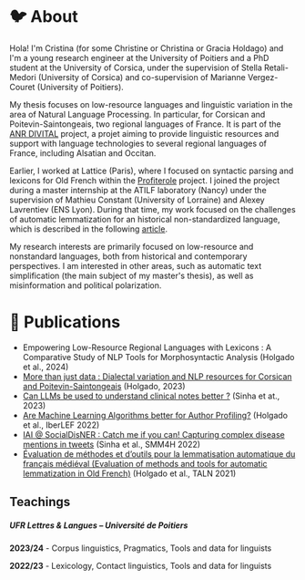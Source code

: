 
# 🐦 About

Hola! I'm Cristina (for some Christine or Christina or Gracia Holdago) and I'm  a young research engineer at the University of Poitiers and a PhD student at the University of Corsica, under the supervision of Stella Retali-Medori (University of Corsica) and co-supervision of Marianne Vergez-Couret (University of Poitiers).

My thesis focuses on low-resource languages and linguistic variation in the area of Natural Language Processing. In particular, for Corsican and Poitevin-Saintongeais, two regional languages of France. It is part of the [ANR DIVITAL](https://divital.gitpages.huma-num.fr/en/) project, a projet aiming to provide linguistic resources and support with language technologies to several regional languages of France, including Alsatian and Occitan.

Earlier, I worked at Lattice (Paris), where I focused on syntactic parsing and lexicons for Old French within the [Profiterole](https://www.lattice.cnrs.fr/amp/projets/projets-passes/projets-anr/projet-anr-profiterole/) project. I joined the project during a master internship at the ATILF laboratory (Nancy) under the supervision of Mathieu Constant (University of Lorraine) and Alexey Lavrentiev (ENS Lyon). During that time, my work focused on the challenges of automatic lemmatization for an historical non-standardized language, which is described in the following [article](https://aclanthology.org/2021.jeptalnrecital-taln.14/).

My research interests are primarily focused on low-resource and nonstandard languages, both from historical and contemporary perspectives. I am interested in other areas, such as automatic text simplification (the main subject of my master's thesis), as well as misinformation and political polarization.

# 📝 Publications
- Empowering Low-Resource Regional Languages with Lexicons : A Comparative Study of NLP Tools for Morphosyntactic Analysis (Holgado et al., 2024)
- [More than just data : Dialectal variation and NLP resources for Corsican and Poitevin-Saintongeais](https://hal.science/hal-04396429/document) (Holgado, 2023)  
- [Can LLMs be used to understand clinical notes better ?](https://hal.science/hal-04313917v1/) (Sinha et at., 2023)  
- [Are Machine Learning Algorithms better for Author Profiling?](https://ceur-ws.org/Vol-3202/politices-paper5.pdf) (Holgado et al., IberLEF 2022)  
- [IAI @ SocialDisNER : Catch me if you can! Capturing complex disease mentions in tweets](https://aclanthology.org/2022.smm4h-1.25) (Sinha et al., SMM4H 2022)   
- [Évaluation de méthodes et d’outils pour la lemmatisation automatique du français médiéval (Evaluation of methods and tools for automatic lemmatization in Old French)](https://aclanthology.org/2021.jeptalnrecital-taln.14) (Holgado et al., TALN 2021)  


## Teachings
##### **UFR Lettres & Langues – Université de Poitiers**
**2023/24** - Corpus linguistics, Pragmatics, Tools and data for linguists

**2022/23** - Lexicology, Contact linguistics, Tools and data for linguists
